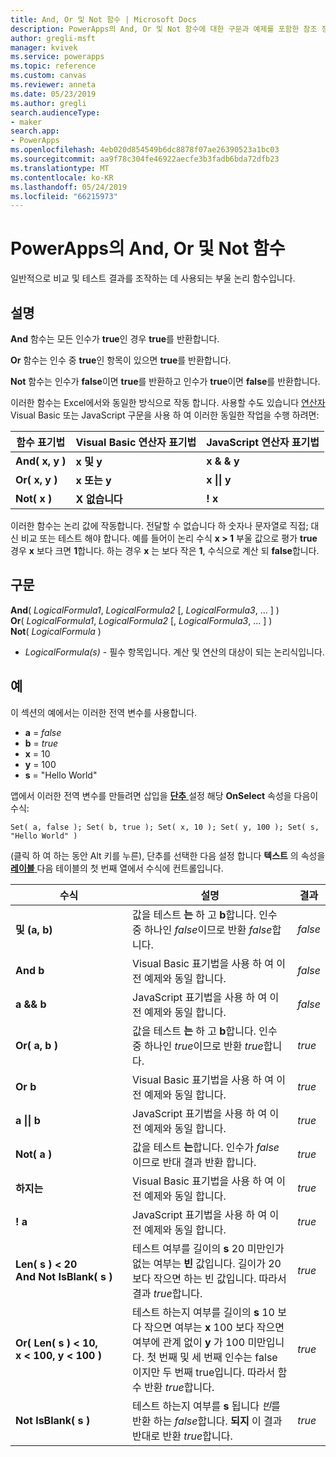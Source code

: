 ```yaml
---
title: And, Or 및 Not 함수 | Microsoft Docs
description: PowerApps의 And, Or 및 Not 함수에 대한 구문과 예제를 포함한 참조 정보
author: gregli-msft
manager: kvivek
ms.service: powerapps
ms.topic: reference
ms.custom: canvas
ms.reviewer: anneta
ms.date: 05/23/2019
ms.author: gregli
search.audienceType:
- maker
search.app:
- PowerApps
ms.openlocfilehash: 4eb020d854549b6dc8878f07ae26390523a1bc03
ms.sourcegitcommit: aa9f78c304fe46922aecfe3b3fadb6bda72dfb23
ms.translationtype: MT
ms.contentlocale: ko-KR
ms.lasthandoff: 05/24/2019
ms.locfileid: "66215973"
---
```

# <a name="and-or-and-not-functions-in-powerapps"></a>PowerApps의 And, Or 및 Not 함수

일반적으로 비교 및 테스트 결과를 조작하는 데 사용되는 부울 논리 함수입니다.

## <a name="description"></a>설명

**And** 함수는 모든 인수가 **true**인 경우 **true**를 반환합니다.

**Or** 함수는 인수 중 **true**인 항목이 있으면 **true**를 반환합니다.

**Not** 함수는 인수가 **false**이면 **true**를 반환하고 인수가 **true**이면 **false**를 반환합니다.

이러한 함수는 Excel에서와 동일한 방식으로 작동 합니다. 사용할 수도 있습니다 [연산자](operators.md) Visual Basic 또는 JavaScript 구문을 사용 하 여 이러한 동일한 작업을 수행 하려면:

| 함수 표기법 | Visual Basic 연산자 표기법 | JavaScript 연산자 표기법 |
| -------------|------------|--------|
| **And( x, y )** | **x 및 y** | **x & & y** |
| **Or( x, y )** | **x 또는 y** | **x &#124;&#124; y** |
| **Not( x )** | **X 없습니다** | **! x** |

이러한 함수는 논리 값에 작동합니다. 전달할 수 없습니다 하 숫자나 문자열로 직접; 대신 비교 또는 테스트 해야 합니다. 예를 들어이 논리 수식 **x > 1** 부울 값으로 평가 **true** 경우 **x** 보다 크면 **1**합니다. 하는 경우 **x** 는 보다 작은 **1**, 수식으로 계산 되 **false**합니다.

## <a name="syntax"></a>구문

**And**( *LogicalFormula1*, *LogicalFormula2* [, *LogicalFormula3*, ... ] )<br>
**Or**( *LogicalFormula1*, *LogicalFormula2* [, *LogicalFormula3*, ... ] )<br>
**Not**( *LogicalFormula* )

- *LogicalFormula(s)* - 필수 항목입니다.  계산 및 연산의 대상이 되는 논리식입니다.

## <a name="examples"></a>예

이 섹션의 예에서는 이러한 전역 변수를 사용합니다.

- **a** = *false*
- **b** = *true*
- **x** = 10
- **y** = 100
- **s** = "Hello World"

앱에서 이러한 전역 변수를 만들려면 삽입을 [ **단추** ](../controls/control-button.md) 설정 해당 **OnSelect** 속성을 다음이 수식:

```powerapps-dot
Set( a, false ); Set( b, true ); Set( x, 10 ); Set( y, 100 ); Set( s, "Hello World" )
```

(클릭 하 여 하는 동안 Alt 키를 누른), 단추를 선택한 다음 설정 합니다 **텍스트** 의 속성을 [ **레이블** ](../controls/control-text-box.md) 다음 테이블의 첫 번째 열에서 수식에 컨트롤입니다.

| 수식 | 설명 | 결과 |
|---------|-------------|--------|
| **및 (a, b)** | 값을 테스트 **는** 하 고 **b**합니다.  인수 중 하나인 *false*이므로 반환 *false*합니다. | *false* |
| **And b** | Visual Basic 표기법을 사용 하 여 이전 예제와 동일 합니다. | *false* |
| **a && b** | JavaScript 표기법을 사용 하 여 이전 예제와 동일 합니다. | *false* |
| **Or( a, b )** | 값을 테스트 **는** 하 고 **b**합니다. 인수 중 하나인 *true*이므로 반환 *true*합니다. | *true* |
| **Or b** | Visual Basic 표기법을 사용 하 여 이전 예제와 동일 합니다. | *true* |
| **a &#124;&#124; b** | JavaScript 표기법을 사용 하 여 이전 예제와 동일 합니다. | *true* |
| **Not( a )** | 값을 테스트 **는**합니다. 인수가 *false*이므로 반대 결과 반환 합니다. | *true* |
| **하지는** | Visual Basic 표기법을 사용 하 여 이전 예제와 동일 합니다. | *true* |
| **! a** | JavaScript 표기법을 사용 하 여 이전 예제와 동일 합니다. | *true* |
| **Len(&nbsp;s&nbsp;)&nbsp;<&nbsp;20 And&nbsp;Not&nbsp;IsBlank(&nbsp;s&nbsp;)** | 테스트 여부를 길이의 **s** 20 미만인가 없는 여부는 **빈** 값입니다. 길이가 20 보다 작으면 하는 빈 값입니다. 따라서 결과 *true*합니다. | *true* |
| **Or(&nbsp;Len(&nbsp;s&nbsp;)&nbsp;<&nbsp;10, x&nbsp;<&nbsp;100, y&nbsp;<&nbsp;100&nbsp;)** | 테스트 하는지 여부를 길이의 **s** 10 보다 작으면 여부는 **x** 100 보다 작으면 여부에 관계 없이 **y** 가 100 미만입니다. 첫 번째 및 세 번째 인수는 false 이지만 두 번째 true입니다. 따라서 함수 반환 *true*합니다. | *true* |
| **Not IsBlank(&nbsp;s&nbsp;)** | 테스트 하는지 여부를 **s** 됩니다 *빈*를 반환 하는 *false*합니다. **되지** 이 결과 반대로 반환 *true*합니다. | *true* |